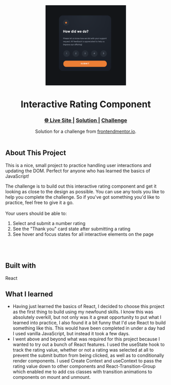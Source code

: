 <div align="center"><img src="/src/images/screenshot.png" width="50%"></img></div>
<h1 align="center">Interactive Rating Component</h1>

<div align="center">
  <h3>
    <a href="https://waynetasaki.github.io/interactive-rating-component"/>🌐 Live Site </a>  |  
    <a href="#"> Solution </a> | 
    <a href="https://www.frontendmentor.io/challenges/interactive-rating-component-koxpeBUmI"> Challenge </a> 
  </h3>
</div>
<div align="center">
   Solution for a challenge from  <a href="https://www.frontendmentor.io/" target="_blank">frontendmentor.io</a>.
</div>
<br>

## About This Project

<p>This is a nice, small project to practice handling user interactions and updating the DOM. Perfect for anyone who has learned the basics of JavaScript!


The challenge is to build out this interactive rating component and get it looking as close to the design as possible. You can use any tools you like to help you complete the challenge. So if you've got something you'd like to practice, feel free to give it a go.
<br>
<br>
Your users should be able to:
1. Select and submit a number rating
2. See the "Thank you" card state after submitting a rating
3. See hover and focus states for all interactive elements on the page
<br>
<br>



## Built with

<p>React</p>

## What I learned
- Having just learned the basics of React, I decided to choose this project as the first thing to build using my newfound skills. I know this was absolutely overkill, but not only was it a great opportunity to put what I learned into practice, I also found it a bit funny that I'd use React to build something like this. This would have been completed in under a day had I used vanilla JavaScript, but instead it took a few days.
- I went above and beyond what was required for this project because I wanted to try out a bunch of React features. I used the useState hook to track the rating value, whether or not a rating was selected at all to prevent the submit button from being clicked, as well as to conditionally render components. I used Create Context and useContext to pass the rating value down to other components and React-Transition-Group which enabled me to add css classes with transition animations to components on mount and unmount.
